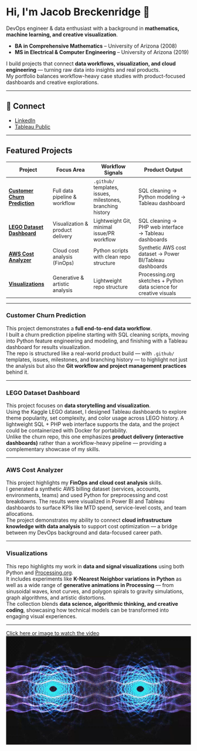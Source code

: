 # Hi, I'm Jacob Breckenridge 👋

DevOps engineer & data enthusiast with a background in **mathematics, machine learning, and creative visualization**.  
- **BA in Comprehensive Mathematics** – University of Arizona (2008)  
- **MS in Electrical & Computer Engineering** – University of Arizona (2019)  

I build projects that connect **data workflows, visualization, and cloud engineering** — turning raw data into insights and real products.  
My portfolio balances workflow-heavy case studies with product-focused dashboards and creative explorations.  

---

## 🔗 Connect
- [LinkedIn](https://www.linkedin.com/in/jacobbreckenridge/) 
- [Tableau Public](https://public.tableau.com/app/profile/jacob.breckenridge3515/vizzes)  

---

## Featured Projects

| Project | Focus Area | Workflow Signals | Product Output |
|---------|------------|------------------|----------------|
| **[Customer Churn Prediction](https://github.com/jbrdge/churn-prediction)** | Full data pipeline & workflow | `.github/` templates, issues, milestones, branching history | SQL cleaning → Python modeling → Tableau dashboard |
| **[LEGO Dataset Dashboard](https://github.com/jbrdge/lego)** | Visualization & product delivery | Lightweight Git, minimal issue/PR workflow | SQL cleaning → PHP web interface → Tableau dashboards |
| **[AWS Cost Analyzer](https://public.tableau.com/app/profile/jacob.breckenridge3515/viz/AWSCostDashboard-Sample1Month/AWSCostAnalysisAug2025)** | Cloud cost analysis (FinOps) | Python scripts with clean repo structure | Synthetic AWS cost dataset → Power BI/Tableau dashboards |
| **[Visualizations](https://github.com/jbrdge/Visualizations)** | Generative & artistic analysis | Lightweight repo structure | Processing.org sketches + Python data science for creative visuals |

---

### Customer Churn Prediction
This project demonstrates a **full end-to-end data workflow**.  
I built a churn prediction pipeline starting with SQL cleaning scripts, moving into Python feature engineering and modeling, and finishing with a Tableau dashboard for results visualization.  
The repo is structured like a real-world product build — with `.github/` templates, issues, milestones, and branching history — to highlight not just the analysis but also the **Git workflow and project management practices** behind it.

---

### LEGO Dataset Dashboard
This project focuses on **data storytelling and visualization**.  
Using the Kaggle LEGO dataset, I designed Tableau dashboards to explore theme popularity, set complexity, and color usage across LEGO history. A lightweight SQL + PHP web interface supports the data, and the project could be containerized with Docker for portability.  
Unlike the churn repo, this one emphasizes **product delivery (interactive dashboards)** rather than a workflow-heavy pipeline — providing a complementary showcase of my skills.

---

### AWS Cost Analyzer

This project highlights my **FinOps and cloud cost analysis** skills.  
I generated a synthetic AWS billing dataset (services, accounts, environments, teams) and used Python for preprocessing and cost breakdowns. The results were visualized in Power BI and Tableau dashboards to surface KPIs like MTD spend, service-level costs, and team allocations.  
The project demonstrates my ability to connect **cloud infrastructure knowledge with data analysis** to support cost optimization — a bridge between my DevOps background and data-focused career path.

---

### Visualizations
This repo highlights my work in **data and signal visualizations** using both Python and [Processing.org](https://processing.org/).  
It includes experiments like **K-Nearest Neighbor variations in Python** as well as a wide range of **generative animations in Processing** — from sinusoidal waves, knot curves, and polygon spirals to gravity simulations, graph algorithms, and artistic distortions.  
The collection blends **data science, algorithmic thinking, and creative coding**, showcasing how technical models can be transformed into engaging visual experiences.

---

[Click here or image to watch the video](https://www.youtube.com/watch?v=9LqFKjaYLeE)
[![Watch the video](https://github.com/jbrdge/jbrdge/blob/main/hd.png)](https://www.youtube.com/watch?v=9LqFKjaYLeE)


